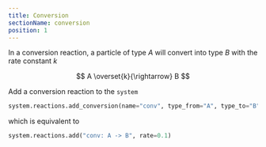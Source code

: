 ```yaml
---
title: Conversion
sectionName: conversion
position: 1
---
```

In a conversion reaction, a particle of type $A$ will convert into type $B$ with the rate constant $k$

$$ A \overset{k}{\rightarrow} B $$

Add a conversion reaction to the `system`

```python
system.reactions.add_conversion(name="conv", type_from="A", type_to="B", rate=0.1)
```
which is equivalent to
```python
system.reactions.add("conv: A -> B", rate=0.1)
```
